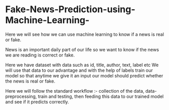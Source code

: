 # Fake-News-Prediction-using-Machine-Learning-
Here we will see how we can use machine learning to know if a news is real or fake.

News is an important daily part of our life so we want to know if the news we are reading is correct or fake. 

Here we have dataset with data such as id, title, author, text, label etc
We will use that data to our advantage and with the help of labels train our model so that anytime we give it an input our model should predict whether the news is real or fake. 

Here we will follow the standard workflow :-
collection of the data, data-preprocessing, train and testing, then feeding this data to our trained model and see if it predicts correctly. 
